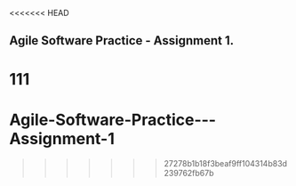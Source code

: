 <<<<<<< HEAD
## Agile Software Practice - Assignment 1.
111
=======
# Agile-Software-Practice---Assignment-1
>>>>>>> 27278b1b18f3beaf9ff104314b83d239762fb67b
